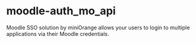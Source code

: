 # moodle-auth_mo_api
Moodle SSO solution by miniOrange allows your users to login to multiple applications via their Moodle credentials. 
